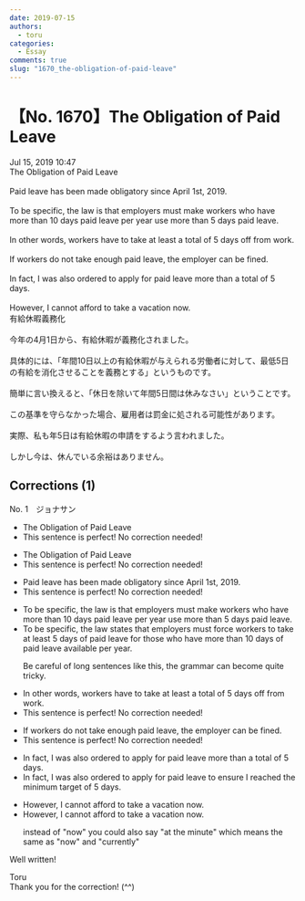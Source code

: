 ```yaml
---
date: 2019-07-15
authors:
  - toru
categories:
  - Essay
comments: true
slug: "1670_the-obligation-of-paid-leave"
---
```


# 【No. 1670】The Obligation of Paid Leave
<div class="date">Jul 15, 2019 10:47</div>
<div id="post"><div id="body_show_ori">
The Obligation of Paid Leave<br/><br/>Paid leave has been made obligatory since April 1st, 2019.<br/><br/>To be specific, the law is that employers must make workers who have more than 10 days paid leave per year use more than 5 days paid leave.<br/><br/>In other words, workers have to take at least a total of 5 days off from work.<br/><br/>If workers do not take enough paid leave, the employer can be fined.<br/><br/>In fact, I was also ordered to apply for paid leave more than a total of 5 days.<br/><br/>However, I cannot afford to take a vacation now.
</div></div>

<!-- more -->

<div id="post_ja"><div id="body_show_mo">
有給休暇義務化<br/><br/>今年の4月1日から、有給休暇が義務化されました。<br/><br/>具体的には、「年間10日以上の有給休暇が与えられる労働者に対して、最低5日の有給を消化させることを義務とする」というものです。<br/><br/>簡単に言い換えると、「休日を除いて年間5日間は休みなさい」ということです。<br/><br/>この基準を守らなかった場合、雇用者は罰金に処される可能性があります。<br/><br/>実際、私も年5日は有給休暇の申請をするよう言われました。<br/><br/>しかし今は、休んでいる余裕はありません。
</div></div>

## Corrections (1)
<div id="block"><div class="first_name"> No. 1　<span class="just_name">ジョナサン</span></div><div id="block2">
<ul class="correction_field">
<li class="incorrect">The Obligation of Paid Leave</li>
<li class="corrected perfect">This sentence is perfect! No correction needed!</li>
</ul>
<ul class="correction_field">
<li class="incorrect">The Obligation of Paid Leave</li>
<li class="corrected perfect">This sentence is perfect! No correction needed!</li>
</ul>
<ul class="correction_field">
<li class="incorrect">Paid leave has been made obligatory since April 1st, 2019.</li>
<li class="corrected perfect">This sentence is perfect! No correction needed!</li>
</ul>
<ul class="correction_field">
<li class="incorrect">To be specific, the law is that employers must make workers who have more than 10 days paid leave per year use more than 5 days paid leave.</li>
<li class="corrected correct">
To be specific, the law <span class="f_blue">states </span>that employers must <span class="f_blue">force </span>workers to take at least 5 days <span class="f_blue">of</span> paid leave for those who have more than 10 days <span class="f_blue">of </span>paid leave <span class="f_blue">available </span>per year.
<p class="correction_comment">Be careful of long sentences like this, the grammar can become quite tricky.</p>
</li>
</ul>
<ul class="correction_field">
<li class="incorrect">In other words, workers have to take at least a total of 5 days off from work.</li>
<li class="corrected perfect">This sentence is perfect! No correction needed!</li>
</ul>
<ul class="correction_field">
<li class="incorrect">If workers do not take enough paid leave, the employer can be fined.</li>
<li class="corrected perfect">This sentence is perfect! No correction needed!</li>
</ul>
<ul class="correction_field">
<li class="incorrect">In fact, I was also ordered to apply for paid leave more than a total of 5 days.</li>
<li class="corrected correct">
In fact, I was also ordered to apply for paid leave <span class="f_blue">to ensure I reached the minimum target </span>of 5 days.
</li>
</ul>
<ul class="correction_field">
<li class="incorrect">However, I cannot afford to take a vacation now.</li>
<li class="corrected correct">
However, I cannot afford to take a vacation now.
<p class="correction_comment">instead of "now" you could also say "at the minute" which means the same as "now" and "currently"</p>
</li>
</ul>
<p class="comment_small">
 Well written!
</p>

</div><div class="name"><span class="just_name">Toru</span><br>
Thank you for the correction! (^^)
</div>
</div>

